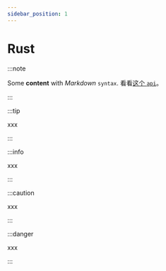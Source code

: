 ```yaml
---
sidebar_position: 1
---
```


# Rust



:::note

Some **content** with _Markdown_ `syntax`. 看看[这个 `api`](#)。

:::




:::tip

xxx

:::




:::info

xxx

:::




:::caution

xxx

:::




:::danger

xxx

:::  


